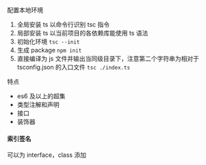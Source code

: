 配置本地环境

1. 全局安装 ts 以命令行识别 tsc 指令
2. 局部安装 ts 以当前项目的各依赖库能使用 ts 语法
3. 初始化环境 `tsc --init`
4. 生成 package `npm init`
5. 直接编译为 js 文件并输出当同级目录下，注意第二个字符串为相对于 tsconfig.json 的入口文件 `tsc ./index.ts`

特点

- es6 及以上的超集
- 类型注解和声明
- 接口
- 装饰器

#### 索引签名

可以为 interface，class 添加
